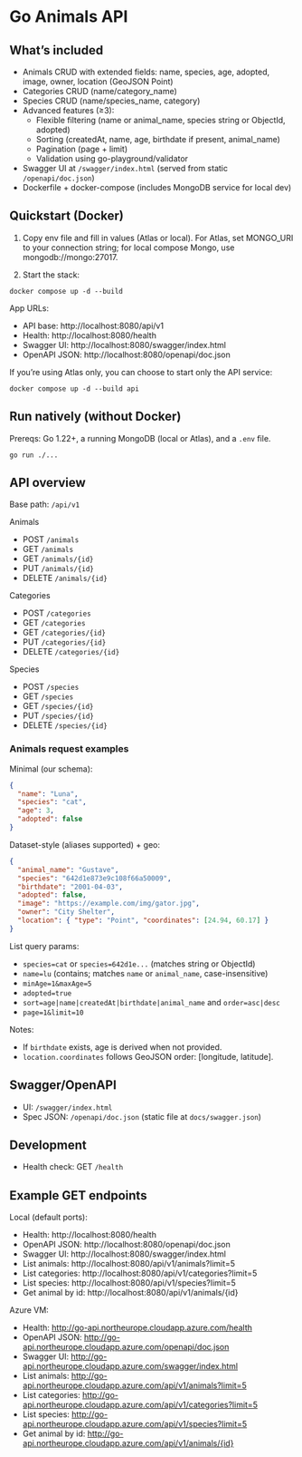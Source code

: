 # Go Animals API

## What’s included

- Animals CRUD with extended fields: name, species, age, adopted, image, owner, location (GeoJSON Point)
- Categories CRUD (name/category_name)
- Species CRUD (name/species_name, category)
- Advanced features (≥3):
  - Flexible filtering (name or animal_name, species string or ObjectId, adopted)
  - Sorting (createdAt, name, age, birthdate if present, animal_name)
  - Pagination (page + limit)
  - Validation using go-playground/validator
- Swagger UI at `/swagger/index.html` (served from static `/openapi/doc.json`)
- Dockerfile + docker-compose (includes MongoDB service for local dev)

## Quickstart (Docker)

1. Copy env file and fill in values (Atlas or local). For Atlas, set MONGO_URI to your connection string; for local compose Mongo, use mongodb://mongo:27017.

2. Start the stack:

```pwsh
docker compose up -d --build
```

App URLs:

- API base: http://localhost:8080/api/v1
- Health: http://localhost:8080/health
- Swagger UI: http://localhost:8080/swagger/index.html
- OpenAPI JSON: http://localhost:8080/openapi/doc.json

If you’re using Atlas only, you can choose to start only the API service:

```pwsh
docker compose up -d --build api
```

## Run natively (without Docker)

Prereqs: Go 1.22+, a running MongoDB (local or Atlas), and a `.env` file.

```pwsh
go run ./...
```

## API overview

Base path: `/api/v1`

Animals

- POST `/animals`
- GET `/animals`
- GET `/animals/{id}`
- PUT `/animals/{id}`
- DELETE `/animals/{id}`

Categories

- POST `/categories`
- GET `/categories`
- GET `/categories/{id}`
- PUT `/categories/{id}`
- DELETE `/categories/{id}`

Species

- POST `/species`
- GET `/species`
- GET `/species/{id}`
- PUT `/species/{id}`
- DELETE `/species/{id}`

### Animals request examples

Minimal (our schema):

```json
{
  "name": "Luna",
  "species": "cat",
  "age": 3,
  "adopted": false
}
```

Dataset-style (aliases supported) + geo:

```json
{
  "animal_name": "Gustave",
  "species": "642d1e873e9c108f66a50009",
  "birthdate": "2001-04-03",
  "adopted": false,
  "image": "https://example.com/img/gator.jpg",
  "owner": "City Shelter",
  "location": { "type": "Point", "coordinates": [24.94, 60.17] }
}
```

List query params:

- `species=cat` or `species=642d1e...` (matches string or ObjectId)
- `name=lu` (contains; matches `name` or `animal_name`, case-insensitive)
- `minAge=1&maxAge=5`
- `adopted=true`
- `sort=age|name|createdAt|birthdate|animal_name` and `order=asc|desc`
- `page=1&limit=10`

Notes:

- If `birthdate` exists, age is derived when not provided.
- `location.coordinates` follows GeoJSON order: [longitude, latitude].

## Swagger/OpenAPI

- UI: `/swagger/index.html`
- Spec JSON: `/openapi/doc.json` (static file at `docs/swagger.json`)

## Development

- Health check: GET `/health`

## Example GET endpoints

Local (default ports):

- Health: http://localhost:8080/health
- OpenAPI JSON: http://localhost:8080/openapi/doc.json
- Swagger UI: http://localhost:8080/swagger/index.html
- List animals: http://localhost:8080/api/v1/animals?limit=5
- List categories: http://localhost:8080/api/v1/categories?limit=5
- List species: http://localhost:8080/api/v1/species?limit=5
- Get animal by id: http://localhost:8080/api/v1/animals/{id}

Azure VM:

- Health: http://go-api.northeurope.cloudapp.azure.com/health
- OpenAPI JSON: http://go-api.northeurope.cloudapp.azure.com/openapi/doc.json
- Swagger UI: http://go-api.northeurope.cloudapp.azure.com/swagger/index.html
- List animals: http://go-api.northeurope.cloudapp.azure.com/api/v1/animals?limit=5
- List categories: http://go-api.northeurope.cloudapp.azure.com/api/v1/categories?limit=5
- List species: http://go-api.northeurope.cloudapp.azure.com/api/v1/species?limit=5
- Get animal by id: http://go-api.northeurope.cloudapp.azure.com/api/v1/animals/{id}
